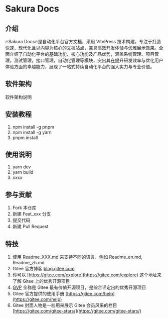 # Sakura Docs

## 介绍

🔥Sakura Docs🔥是自动化平台官方文档，采用 VitePress 技术构建，专注于打造快速、现代化且以内容为核心的文档站点，兼具高效开发体验与优雅展示效果。全面介绍了自动化平台的基础功能、核心功能及产品优势，涵盖系统管理、项目管理，测试管理，接口管理，自动化管理等模块，突出其在提升研发效率与优化用户体验方面的卓越能力，展现了一站式持续自动化平台的强大实力与专业价值。

## 软件架构

软件架构说明

## 安装教程

1. npm install -g pnpm
2. npm install -g yarn
3. pnpm install

## 使用说明

1. yarn dev
2. yarn build
3. xxxx

## 参与贡献

1. Fork 本仓库
2. 新建 Feat_xxx 分支
3. 提交代码
4. 新建 Pull Request

## 特技

1. 使用 Readme\_XXX.md 来支持不同的语言，例如 Readme\_en.md, Readme\_zh.md
2. Gitee 官方博客 [blog.gitee.com](https://blog.gitee.com)
3. 你可以 [https://gitee.com/explore](https://gitee.com/explore) 这个地址来了解 Gitee 上的优秀开源项目
4. [GVP](https://gitee.com/gvp) 全称是 Gitee 最有价值开源项目，是综合评定出的优秀开源项目
5. Gitee 官方提供的使用手册 [https://gitee.com/help](https://gitee.com/help)
6. Gitee 封面人物是一档用来展示 Gitee 会员风采的栏目 [https://gitee.com/gitee-stars/](https://gitee.com/gitee-stars/)
